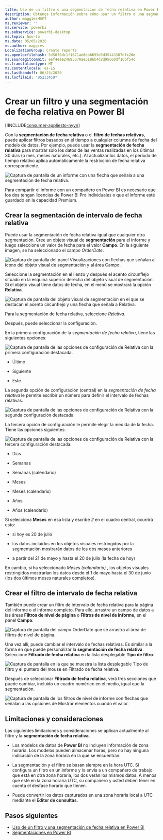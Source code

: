 ```yaml
---
title: Uso de un filtro o una segmentación de fecha relativa en Power BI
description: Obtenga información sobre cómo usar un filtro o una segmentación para restringir intervalos de fechas relativas en Power BI.
author: maggiesMSFT
ms.reviewer: ''
ms.service: powerbi
ms.subservice: powerbi-desktop
ms.topic: how-to
ms.date: 05/05/2020
ms.author: maggies
LocalizationGroup: Create reports
ms.openlocfilehash: 5d50f6dc1f1671ae8eb6695d9d39443367dfc20e
ms.sourcegitcommit: eef4eee24695570ae3186b4d8d99660df16bf54c
ms.translationtype: HT
ms.contentlocale: es-ES
ms.lasthandoff: 06/23/2020
ms.locfileid: "85233450"
---
```

# <a name="creating-a-relative-date-slicer-and-filter-in-power-bi"></a>Crear un filtro y una segmentación de fecha relativa en Power BI

[!INCLUDE[consumer-appliesto-nyyn](../includes/consumer-appliesto-nyyn.md)]

Con la **segmentación de fecha relativa** o el **filtro de fechas relativas**, puede aplicar filtros basados en el tiempo a cualquier columna de fecha del modelo de datos. Por ejemplo, puede usar la **segmentación de fecha relativa** para mostrar solo los datos de las ventas realizadas en los últimos 30 días (o mes, meses naturales, etc.). Al actualizar los datos, el período de tiempo relativo aplica automáticamente la restricción de fecha relativa correspondiente.

![Captura de pantalla de un informe con una flecha que señala a una segmentación de fecha relativa.](media/desktop-slicer-filter-date-range/relative-date-range-slicer-filter-01.png)

Para compartir el informe con un compañero en Power BI es necesario que los dos tengan licencias de Power BI Pro individuales o que el informe esté guardado en la capacidad Premium.

## <a name="create-the-relative-date-range-slicer"></a>Crear la segmentación de intervalo de fecha relativa

Puede usar la segmentación de fecha relativa igual que cualquier otra segmentación. Cree un objeto visual de **segmentación** para el informe y luego seleccione un valor de fecha para el valor **Campo**. En la siguiente imagen, se ha seleccionado el campo *OrderDate*.

![Captura de pantalla del panel Visualizaciones con flechas que señalan al icono del objeto visual de segmentación y al área Campo.](media/desktop-slicer-filter-date-range/relative-date-range-slicer-filter-02.png)

Seleccione la segmentación en el lienzo y después el acento circunflejo situado en la esquina superior derecha del objeto visual de segmentación. Si el objeto visual tiene datos de fecha, en el menú se mostrará la opción **Relativa**.

![Captura de pantalla del objeto visual de segmentación en el que se destacan el acento circunflejo y una flecha que señala a Relativa.](media/desktop-slicer-filter-date-range/relative-date-range-slicer-filter-03.png)

Para la segmentación de fecha relativa, seleccione *Relativa*.

Después, puede seleccionar la configuración.

En la primera configuración de la *segmentación de fecha relativa*, tiene las siguientes opciones:

![Captura de pantalla de las opciones de configuración de Relativa con la primera configuración destacada.](media/desktop-slicer-filter-date-range/relative-date-range-slicer-filter-04.png)

* Último

* Siguiente

* Este

La segunda opción de configuración (central) en la *segmentación de fecha relativa* le permite escribir un número para definir el intervalo de fechas relativas.

![Captura de pantalla de las opciones de configuración de Relativa con la segunda configuración destacada.](media/desktop-slicer-filter-date-range/relative-date-range-slicer-filter-04a.png)

La tercera opción de configuración le permite elegir la medida de la fecha. Tiene las opciones siguientes:

![Captura de pantalla de las opciones de configuración de Relativa con la tercera configuración destacada.](media/desktop-slicer-filter-date-range/relative-date-range-slicer-filter-05.png)

* Días

* Semanas

* Semanas (calendario)

* Meses

* Meses (calendario)

* Años

* Años (calendario)

Si selecciona **Meses** en esa lista y escribe *2* en el cuadro central, ocurrirá esto:

* si hoy es 20 de julio

* los datos incluidos en los objetos visuales restringidos por la segmentación mostrarán datos de los dos meses anteriores

* a partir del 21 de mayo y hasta el 20 de julio (la fecha de hoy)

En cambio, si ha seleccionado *Meses (calendario)* , los objetos visuales restringidos mostrarían los datos desde el 1 de mayo hasta el 30 de junio (los dos últimos meses naturales completos).

## <a name="create-the-relative-date-range-filter"></a>Crear el filtro de intervalo de fecha relativa

También puede crear un filtro de intervalo de fecha relativa para la página del informe o el informe completo. Para ello, arrastre un campo de datos a las áreas **Filtros de nivel de página** o **Filtros de nivel de informe**, en el panel **Campo**:

![Captura de pantalla del campo OrderDate que se arrastra al área de filtros de nivel de página.](media/desktop-slicer-filter-date-range/relative-date-range-slicer-filter-06.png)

Una vez allí, puede cambiar el intervalo de fechas relativas. Es similar a la forma en que puede personalizar la **segmentación de fecha relativa**. Seleccione **Filtrado de fecha relativa** en la lista desplegable **Tipo de filtro**.

![Captura de pantalla en la que se muestra la lista desplegable Tipo de filtro y el puntero del mouse en Filtrado de fecha relativa.](media/desktop-slicer-filter-date-range/relative-date-range-slicer-filter-07.png)

Después de seleccionar **Filtrado de fecha relativa**, verá tres secciones que puede cambiar, incluido un cuadro numérico en el medio, igual que la segmentación.

![Captura de pantalla de los filtros de nivel de informe con flechas que señalan a las opciones de Mostrar elementos cuando el valor.](media/desktop-slicer-filter-date-range/relative-date-range-slicer-filter-08.png)

## <a name="limitations-and-considerations"></a>Limitaciones y consideraciones

Las siguientes limitaciones y consideraciones se aplican actualmente al filtro y la **segmentación de fecha relativa**.

* Los modelos de datos de **Power BI** no incluyen información de zona horaria. Los modelos pueden almacenar horas, pero no hay ninguna indicación de la zona horaria en la que se encuentran.

* La segmentación y el filtro se basan siempre en la hora UTC. Si configura un filtro en un informe y lo envía a un compañero de trabajo que está en otra zona horaria, los dos verán los mismos datos. A menos que esté en la zona horaria UTC, su compañero y usted deben tener en cuenta el desfase horario que tienen.

* Puede convertir los datos capturados en una zona horaria local a UTC mediante el **Editor de consultas**.

## <a name="next-steps"></a>Pasos siguientes

- [Uso de un filtro y una segmentación de fecha relativa en Power BI](desktop-slicer-filter-date-range.md)
- [Segmentaciones en Power BI](power-bi-visualization-slicers.md)

